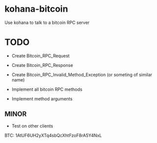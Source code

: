 kohana-bitcoin
==============

Use kohana to talk to a bitcoin RPC server


# TODO
- Create Bitcoin_RPC_Request
- Create Bitcoin_RPC_Response
- Create Bitcoin_RPC_Invalid_Method_Exception (or someting of similar name)

- Implement all bitcoin RPC methods
- Implement method arguments

## MINOR
- Test on other clients

BTC: 1AtUF6UH2yXTq4sbQcXhtFzoF8rA5Y4NxL
